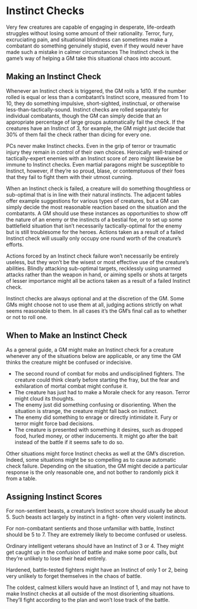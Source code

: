 # Instinct Checks

Very few creatures are capable of engaging in desperate, life-ordeath struggles without losing some amount of their rationality. Terror,
fury, excruciating pain, and situational blindness can sometimes make
a combatant do something genuinely stupid, even if they would never
have made such a mistake in calmer circumstances The Instinct check
is the game’s way of helping a GM take this situational chaos into
account.

## Making an Instinct Check

Whenever an Instinct check is triggered, the GM rolls a 1d10. If
the number rolled is equal or less than a combatant’s Instinct score,
measured from 1 to 10, they do something impulsive, short-sighted,
instinctual, or otherwise less-than-tactically-sound. Instinct checks
are rolled separately for individual combatants, though the GM can
simply decide that an appropriate percentage of large groups automatically fail the check. If the creatures have an Instinct of 3, for
example, the GM might just decide that 30% of them fail the check
rather than dicing for every one.

PCs never make Instinct checks. Even in the grip of terror or traumatic injury they remain in control of their own choices. Heroically
well-trained or tactically-expert enemies with an Instinct score of zero
might likewise be immune to Instinct checks. Even martial paragons
might be susceptible to Instinct, however, if they’re so proud, blase,
or contemptuous of their foes that they fail to fight them with their
utmost cunning.

When an Instinct check is failed, a creature will do something
thoughtless or sub-optimal that is in line with their natural instincts.
The adjacent tables offer example suggestions for various types of
creatures, but a GM can simply decide the most reasonable reaction
based on the situation and the combatants. A GM should use these
instances as opportunities to show off the nature of an enemy or the
instincts of a bestial foe, or to set up some battlefield situation that isn’t
necessarily tactically-optimal for the enemy but is still troublesome
for the heroes. Actions taken as a result of a failed Instinct check will
usually only occupy one round worth of the creature’s efforts.

Actions forced by an Instinct check failure won’t necessarily be
entirely useless, but they won’t be the wisest or most effective use of
the creature’s abilities. Blindly attacking sub-optimal targets, recklessly
using unarmed attacks rather than the weapon in hand, or aiming
spells or shots at targets of lesser importance might all be actions
taken as a result of a failed Instinct check.

Instinct checks are always optional and at the discretion of the
GM. Some GMs might choose not to use them at all, judging actions
strictly on what seems reasonable to them. In all cases it’s the GM’s
final call as to whether or not to roll one.

## When to Make an Instinct Check

As a general guide, a GM might make an Instinct check for a creature
whenever any of the situations below are applicable, or any time the
GM thinks the creature might be confused or indecisive.

- The second round of combat for mobs and undisciplined fighters. The creature could think clearly before starting the fray, but the fear and exhilaration of mortal combat might confuse it.
- The creature has just had to make a Morale check for any reason. Terror might cloud its thoughts.
- The enemy just did something confusing or disorienting. When the situation is strange, the creature might fall back on instinct.
- The enemy did something to enrage or directly intimidate it. Fury or terror might force bad decisions.
- The creature is presented with something it desires, such as dropped food, hurled money, or other inducements. It might go after the bait instead of the battle if it seems safe to do so.

Other situations might force Instinct checks as well at the GM’s
discretion. Indeed, some situations might be so compelling as to
cause automatic check failure. Depending on the situation, the GM
might decide a particular response is the only reasonable one, and
not bother to randomly pick it from a table.

## Assigning Instinct Scores

For non-sentient beasts, a creature’s Instinct score should usually
be about 5. Such beasts act largely by instinct in a fight- often very
violent instincts.

For non-combatant sentients and those unfamiliar with battle,
Instinct should be 5 to 7. They are extremely likely to become confused or useless.

Ordinary intelligent veterans should have an Instinct of 3 or 4.
They might get caught up in the confusion of battle and make some
poor calls, but they’re unlikely to lose their head entirely.

Hardened, battle-tested fighters might have an Instinct of only 1
or 2, being very unlikely to forget themselves in the chaos of battle.

The coldest, calmest killers would have an Instinct of 1, and may
not have to make Instinct checks at all outside of the most disorienting
situations. They’ll fight according to the plan and won’t lose track of
the battle.

